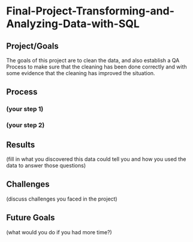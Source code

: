 # Final-Project-Transforming-and-Analyzing-Data-with-SQL

## Project/Goals

The goals of this project are to clean the data, and also establish a QA Process to make sure
that the cleaning has been done correctly and with some evidence that the cleaning has 
improved the situation.

## Process
### (your step 1)
### (your step 2)

## Results
(fill in what you discovered this data could tell you and how you used the data to answer those questions)

## Challenges 
(discuss challenges you faced in the project)

## Future Goals
(what would you do if you had more time?)
